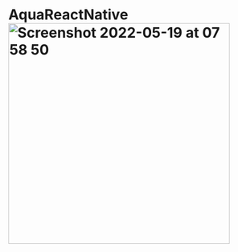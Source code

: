 # AquaReactNative<img width="440" alt="Screenshot 2022-05-19 at 07 58 50" src="https://user-images.githubusercontent.com/8932275/169232139-df6b27c0-0cb4-49a5-9611-d1cc5f0fadfa.png">
